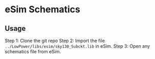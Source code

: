 # eSim Schematics

## Usage

Step 1: Clone the git repo
Step 2: Import the file `../LowPower/libs/esim/sky130_Subckt.lib` in eSim.
Step 3: Open any schematics file from eSim.
